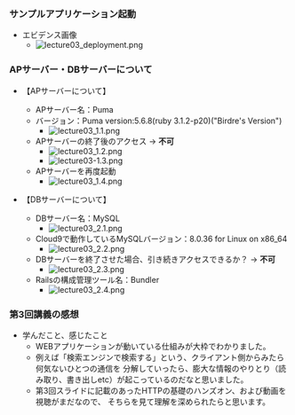### サンプルアプリケーション起動
- エビデンス画像
    - ![lecture03_deployment.png](image/lecture03_deployment.png)


### APサーバー・DBサーバーについて
- 【APサーバーについて】
    - APサーバー名：Puma
    - バージョン：Puma version:5.6.8(ruby 3.1.2-p20)("Birdre's Version")
      - ![lecture03_1.1.png](.../image/lecture03_1.1.png)
    - APサーバーの終了後のアクセス → **不可**
      - ![lecture03_1.2.png](.../image/lecture03_1.2.png)
      - ![lecture03-1.3.png](.../image/lecture03_1.3.png)
    - APサーバーを再度起動
      - ![lecture03_1.4.png](.../image/lecture03_1.4.png)

- 【DBサーバーについて】
    - DBサーバー名：MySQL　
      - ![lecture03_2.1.png](.../image/lecture03_2.1.png)
    - Cloud9で動作しているMySQLバージョン：8.0.36 for Linux on x86_64
      - ![lecture03_2.2.png](.../image/lecture03_2.2.pmg)
    - DBサーバーを終了させた場合、引き続きアクセスできるか？ → **不可**
      - ![lecture03_2.3.png](.../image/lecture03_2.3.png)
    - Railsの構成管理ツール名：Bundler
      - ![lecture03_2.4.png](.../image/lecture03_2.4.png)


### 第3回講義の感想
- 学んだこと、感じたこと
    - WEBアプリケーションが動いている仕組みが大枠でわかりました。
    - 例えば「検索エンジンで検索する」という、クライアント側からみたら何気ないひとつの通信を  分解していったら、膨大な情報のやりとり（読み取り、書き出しetc）が起こっているのだなと思いました。
    - 第3回スライドに記載のあったHTTPの基礎のハンズオン、および動画を視聴がまだなので、  そちらを見て理解を深められたらと思います。